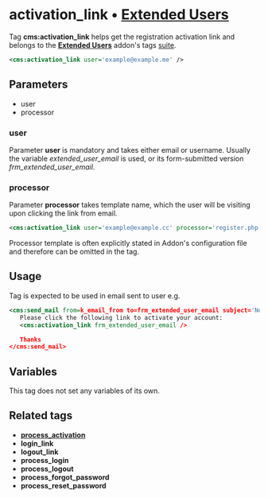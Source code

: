# activation_link • [**Extended Users**](../../tutorials/Extended-Users)

Tag **cms:activation_link** helps get the registration activation link and belongs to the [**Extended Users**](../../tutorials/Extended-Users) addon's tags [suite](#related-tags).

```xml
<cms:activation_link user='example@example.me' />
```

## Parameters

* user
* processor

### user

Parameter **user** is mandatory and takes either email or username. Usually the variable *extended_user_email* is used, or its form-submitted version *frm_extended_user_email*.

### processor

Parameter **processor** takes template name, which the user will be visiting upon clicking the link from email.

```xml
<cms:activation_link user='example@example.cc' processor='register.php' />
```

Processor template is often explicitly stated in Addon's configuration file and therefore can be omitted in the tag.

## Usage

Tag is expected to be used in email sent to user e.g.

```xml
<cms:send_mail from=k_email_from to=frm_extended_user_email subject='New Account Confirmation'>
   Please click the following link to activate your account:
   <cms:activation_link frm_extended_user_email />

   Thanks
</cms:send_mail>
```

## Variables

This tag does not set any variables of its own.

## Related tags

* [**process_activation**](./process_activation.md)
* **login_link**
* **logout_link**
* **process_login**
* **process_logout**
* **process_forgot_password**
* **process_reset_password**
